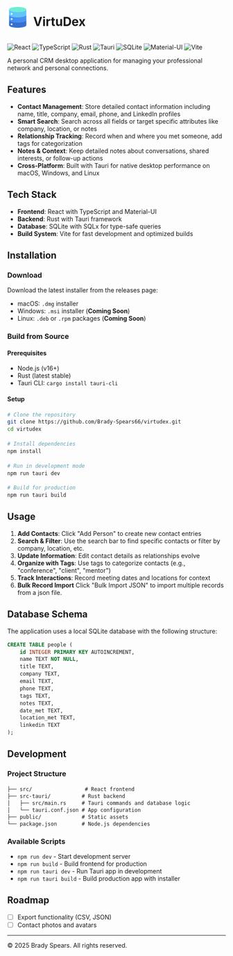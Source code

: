<div style="display: flex; align-items: center; gap: 12px;">
  <img src="./public/database.png" alt="VirtuDex Logo" width="48" height="48" />
  <h1 style="margin: 10;">VirtuDex</h1>
</div>

![React](https://img.shields.io/badge/react-%2320232a.svg?style=for-the-badge&logo=react&logoColor=%2361DAFB)
![TypeScript](https://img.shields.io/badge/typescript-%23007ACC.svg?style=for-the-badge&logo=typescript&logoColor=white)
![Rust](https://img.shields.io/badge/rust-%23000000.svg?style=for-the-badge&logo=rust&logoColor=white)
![Tauri](https://img.shields.io/badge/tauri-%2324C8DB.svg?style=for-the-badge&logo=tauri&logoColor=%23FFFFFF)
![SQLite](https://img.shields.io/badge/sqlite-%2307405e.svg?style=for-the-badge&logo=sqlite&logoColor=white)
![Material-UI](https://img.shields.io/badge/MUI-%230081CB.svg?style=for-the-badge&logo=mui&logoColor=white)
![Vite](https://img.shields.io/badge/vite-%23646CFF.svg?style=for-the-badge&logo=vite&logoColor=white)

A personal CRM desktop application for managing your professional network and personal connections.

## Features

- **Contact Management**: Store detailed contact information including name, title, company, email, phone, and LinkedIn profiles
- **Smart Search**: Search across all fields or target specific attributes like company, location, or notes
- **Relationship Tracking**: Record when and where you met someone, add tags for categorization
- **Notes & Context**: Keep detailed notes about conversations, shared interests, or follow-up actions
- **Cross-Platform**: Built with Tauri for native desktop performance on macOS, Windows, and Linux

## Tech Stack

- **Frontend**: React with TypeScript and Material-UI
- **Backend**: Rust with Tauri framework
- **Database**: SQLite with SQLx for type-safe queries
- **Build System**: Vite for fast development and optimized builds

## Installation

### Download

Download the latest installer from the releases page:

- macOS: `.dmg` installer
- Windows: `.msi` installer (<b>Coming Soon</b>)
- Linux: `.deb` or `.rpm` packages (<b>Coming Soon</b>)

### Build from Source

#### Prerequisites

- Node.js (v16+)
- Rust (latest stable)
- Tauri CLI: `cargo install tauri-cli`

#### Setup

```bash
# Clone the repository
git clone https://github.com/Brady-Spears66/virtudex.git
cd virtudex

# Install dependencies
npm install

# Run in development mode
npm run tauri dev

# Build for production
npm run tauri build
```

## Usage

1. **Add Contacts**: Click "Add Person" to create new contact entries
2. **Search & Filter**: Use the search bar to find specific contacts or filter by company, location, etc.
3. **Update Information**: Edit contact details as relationships evolve
4. **Organize with Tags**: Use tags to categorize contacts (e.g., "conference", "client", "mentor")
5. **Track Interactions**: Record meeting dates and locations for context
6. **Bulk Record Import** Click "Bulk Import JSON" to import multiple records from a json file.

## Database Schema

The application uses a local SQLite database with the following structure:

```sql
CREATE TABLE people (
    id INTEGER PRIMARY KEY AUTOINCREMENT,
    name TEXT NOT NULL,
    title TEXT,
    company TEXT,
    email TEXT,
    phone TEXT,
    tags TEXT,
    notes TEXT,
    date_met TEXT,
    location_met TEXT,
    linkedin TEXT
);
```

## Development

### Project Structure

```
├── src/                 # React frontend
├── src-tauri/          # Rust backend
│   ├── src/main.rs     # Tauri commands and database logic
│   └── tauri.conf.json # App configuration
├── public/             # Static assets
└── package.json        # Node.js dependencies
```

### Available Scripts

- `npm run dev` - Start development server
- `npm run build` - Build frontend for production
- `npm run tauri dev` - Run Tauri app in development
- `npm run tauri build` - Build production app with installer

## Roadmap

- [ ] Export functionality (CSV, JSON)
- [ ] Contact photos and avatars

---

© 2025 Brady Spears. All rights reserved.
